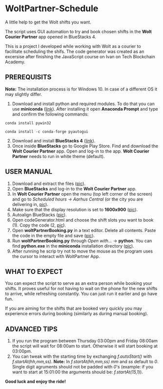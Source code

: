 # WoltPartner-Schedule
A little help to get the Wolt shifts you want.

The script uses GUI automation to try and book chosen shifts in the **Wolt Courier Partner** app opened in BlueStacks 4.

This is a project I developed while working with Wolt as a courier to facilitate scheduling the shifs.
The code generator was created as an excersise after finishing the JavaScript course on Ivan on Tech Blockchain Academy.

<h2>PREREQUISITS</h2>

  **Note:** The installation process is for Windows 10. In case of a different OS it may slightly differ.
  1. Download and install python and required modules. To do that you can use **miniconda**
  (<a href="https://docs.conda.io/en/latest/miniconda.html">link<a>). After installing it open <b>Anaconda Prompt</b> and type and confirm the following commands:

  <code>conda install pywin32</code>

  <code>conda install -c conda-forge pyautogui</code>

  2. Download and install **BlueStacks 4** (<a href="https://www.bluestacks.com/download.html">link</a>).
  3. Once inside **BlueStacks** go to Google Play Store. Find and download the **Wolt Courier Partner** app. Open and log-in to the app. **Wolt Courier Partner** needs to run in white theme (default).

<h2>USER MANUAL</h2>

  1. Download and extract the files (<a href="https://github.com/lopotras/WoltPartner-Schedule/blob/main/manuals/downloadRepo.png">pic</a>).
  2. Open **BlueStacks** and log-in to the **Wolt Courier Partner** app.
  3. In **Wolt Courier Partner** open the menu (top left corner of the screen) and go to _Scheduled hours -> Aarhus Central_ (or the city you are delivering in, <a href="https://github.com/lopotras/WoltPartner-Schedule/blob/main/manuals/scheduledHours.png">pic</a>).
  4. Make sure that the display resolution is set to **1600x900** (<a href="https://github.com/lopotras/WoltPartner-Schedule/blob/main/manuals/setResolution.png">pic</a>).
  5. Autoalign BlueStacks (<a href="https://github.com/lopotras/WoltPartner-Schedule/blob/main/manuals/autoAlign.png">pic</a>).
  6. Open codeGenerator.html and choose the shift slots you want to book (1). Copy the code (2, <a href="https://github.com/lopotras/WoltPartner-Schedule/blob/main/manuals/codeGenerator.png">pic</a>).
  7. Open **woltPartnerBooking.py** in a text editor. Delete all contents. Paste the code in the empty file and save (<a href="https://github.com/lopotras/WoltPartner-Schedule/blob/main/manuals/pasteCode.png">pic</a>).
  8. Run **woltPartnerBooking.py** through _Open with..._  -> **python**. You can find **python.exe** in the **miniconda** installation directory (<a href="https://github.com/lopotras/WoltPartner-Schedule/blob/main/manuals/python.png">pic</a>).
  9. After running he scrip try not to move the mouse as the program uses the cursor to interact with WoltPartner App.

<h2>WHAT TO EXPECT</h2>

  You can expect the script to serve as an extra person while booking your shifts. It proves useful for not having to wait on the phone for the new shifts to arrive, while refreshing constantly. You can just run it earlier and go have fun.

  If you are aiming for the shifts that are booked very quickly you may experience errors during booking (similarly as during manual booking).

<h2>ADVANCED TIPS</h2>

  1. If you run the program between Thursday 03:00pm and Friday 08:00am the script will wait for 08:00am to start. Otherwise it will start booking at 03:00pm.
  2. You can tweak with the starting time by exchanging _f.autoStart()_ with _f.startAt(hh,mm,ss)_. **Note:** In _f.startAt(hh,mm,ss)_ _mm_ and _ss_ default to _0_. Single digit agruments should not be padded with _0_'s (example: if you want to start at 15:01:00 the arguments should be: _f.startAt(15,1)_).


  **Good luck and enjoy the ride!**
